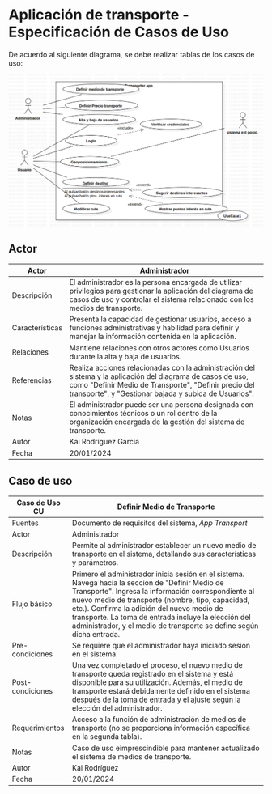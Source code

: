# Aplicación de transporte -  Especificación de Casos de Uso

De acuerdo al siguiente diagrama, se debe realizar tablas de los casos de uso:

<img src="imagdiagram.png">

## Actor

| Actor | Administrador |
|---|---|
| Descripción | El administrador es la persona encargada de utilizar privilegios para gestionar la aplicación del diagrama de casos de uso y controlar el sistema relacionado con los medios de transporte. |
| Características | Presenta la capacidad de gestionar usuarios, acceso a funciones administrativas y habilidad para definir y manejar la información contenida en la aplicación. |
| Relaciones | Mantiene relaciones con otros actores como Usuarios durante la alta y baja de usuarios. |
| Referencias | Realiza acciones relacionadas con la administración del sistema y la aplicación del diagrama de casos de uso, como "Definir Medio de Transporte", "Definir precio del transporte", y "Gestionar bajada y subida de Usuarios".
| Notas | El administrador puede ser una persona designada con conocimientos técnicos o un rol dentro de la organización encargada de la gestión del sistema de transporte. |
| Autor | Kai Rodríguez García |
| Fecha | 20/01/2024 |

## Caso de uso

| Caso de Uso CU | Definir Medio de Transporte |
|---|---|
| Fuentes | Documento de requisitos del sistema, *App Transport* |
| Actor | Administrador |
| Descripción | Permite al administrador establecer un nuevo medio de transporte en el sistema, detallando sus características y parámetros.  |
| Flujo básico | Primero el administrador inicia sesión en el sistema. Navega hacia la sección de "Definir Medio de Transporte". Ingresa la información correspondiente al nuevo medio de transporte (nombre, tipo, capacidad, etc.).  Confirma la adición del nuevo medio de transporte. La toma de entrada incluye la elección del administrador, y el medio de transporte se define según dicha entrada. |
| Pre-condiciones | Se requiere que el administrador haya iniciado sesión en el sistema. |
| Post-condiciones | Una vez completado el proceso, el nuevo medio de transporte queda registrado en el sistema y está disponible para su utilización. Además, el medio de transporte estará debidamente definido en el sistema después de la toma de entrada y el ajuste según la elección del administrador. |
| Requerimientos | Acceso a la función de administración de medios de transporte (no se proporciona información específica en la segunda tabla). |
| Notas | Caso de uso eimprescindible para mantener actualizado el sistema de medios de transporte. |
| Autor | Kai Rodríguez |
| Fecha | 20/01/2024 |

